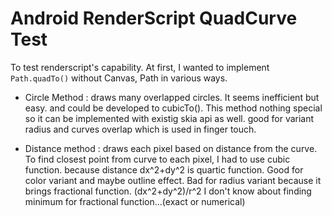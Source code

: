 Android RenderScript QuadCurve Test
===================================

To test renderscript's capability.
At first, I wanted to implement `Path.quadTo()` without Canvas, Path in various ways.

- Circle Method : draws many overlapped circles. It seems inefficient but easy.
  and could be developed to cubicTo().
  This method nothing special so it can be implemented with existig skia api as well.
  good for variant radius and curves overlap which is used in finger touch.

- Distance method : draws each pixel based on distance from the curve.
  To find closest point from curve to each pixel, I had to use cubic function.
  because distance dx^2+dy^2 is quartic function.
  Good for color variant and maybe outline effect.
  Bad for radius variant because it brings fractional function. (dx^2+dy^2)/r^2
  I don't know about finding minimum for fractional function...(exact or numerical)